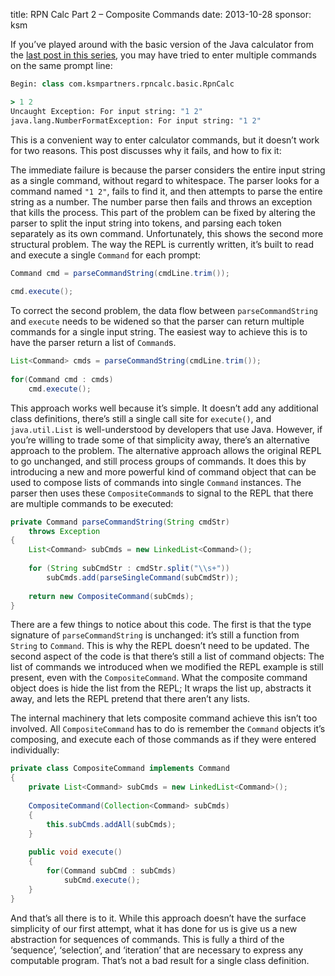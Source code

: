 title: RPN Calc Part 2 – Composite Commands
date: 2013-10-28
sponsor: ksm

If you’ve played around with the basic version of the Java calculator
from the [last post in this series](/ksm/rpncalc_01), you may have
tried to enter multiple commands on the same prompt line:

```clojure
Begin: class com.ksmpartners.rpncalc.basic.RpnCalc

> 1 2
Uncaught Exception: For input string: "1 2"
java.lang.NumberFormatException: For input string: "1 2"
```

This is a convenient way to enter calculator commands, but it doesn’t
work for two reasons. This post discusses why it fails, and how to fix
it:

The immediate failure is because the parser considers the entire input
string as a single command, without regard to whitespace. The parser
looks for a command named `"1 2"`, fails to find it, and then attempts
to parse the entire string as a number. The number parse then fails
and throws an exception that kills the process. This part of the
problem can be fixed by altering the parser to split the input string
into tokens, and parsing each token separately as its own
command. Unfortunately, this shows the second more structural
problem. The way the REPL is currently written, it’s built to read and
execute a single `Command` for each prompt:

```java
Command cmd = parseCommandString(cmdLine.trim());
 
cmd.execute();
```

To correct the second problem, the data flow between
`parseCommandString` and `execute` needs to be widened so that the parser
can return multiple commands for a single input string. The easiest
way to achieve this is to have the parser return a list of `Command`s.

```java
List<Command> cmds = parseCommandString(cmdLine.trim());
 
for(Command cmd : cmds)
    cmd.execute();
```

This approach works well because it’s simple. It doesn’t add any
additional class definitions, there’s still a single call site for
`execute()`, and `java.util.List` is well-understood by developers that
use Java. However, if you’re willing to trade some of that simplicity
away, there’s an alternative approach to the problem. The alternative
approach allows the original REPL to go unchanged, and still process
groups of commands. It does this by introducing a new and more
powerful kind of command object that can be used to compose lists of
commands into single `Command` instances. The parser then uses these
`CompositeCommand`s to signal to the REPL that there are multiple
commands to be executed:

```java
private Command parseCommandString(String cmdStr)
    throws Exception
{
    List<Command> subCmds = new LinkedList<Command>();
 
    for (String subCmdStr : cmdStr.split("\\s+"))
        subCmds.add(parseSingleCommand(subCmdStr));
 
    return new CompositeCommand(subCmds);
}
```

There are a few things to notice about this code. The first is that
the type signature of `parseCommandString` is unchanged: it’s still a
function from `String` to `Command`. This is why the REPL doesn’t need to
be updated. The second aspect of the code is that there’s still a list
of command objects: The list of commands we introduced when we
modified the REPL example is still present, even with the
`CompositeCommand`. What the composite command object does is hide the
list from the REPL; It wraps the list up, abstracts it away, and lets
the REPL pretend that there aren’t any lists.

The internal machinery that lets composite command achieve this isn’t
too involved. All `CompositeCommand` has to do is remember the `Command`
objects it’s composing, and execute each of those commands as if they
were entered individually:

```java
private class CompositeCommand implements Command
{
    private List<Command> subCmds = new LinkedList<Command>();
 
    CompositeCommand(Collection<Command> subCmds)
    {
        this.subCmds.addAll(subCmds);
    }
 
    public void execute()
    {
        for(Command subCmd : subCmds)
            subCmd.execute();
    }
}
```

And that’s all there is to it. While this approach doesn’t have the
surface simplicity of our first attempt, what it has done for us is
give us a new abstraction for sequences of commands. This is fully a
third of the ‘sequence’, ‘selection’, and ‘iteration’ that are
necessary to express any computable program. That’s not a bad result
for a single class definition.

